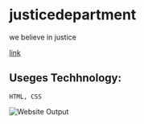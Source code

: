 # justicedepartment

we believe in justice

[link](https://justicedepartment.netlify.app/ "medhead")

## Useges Techhnology:

```
HTML, CSS

```

![Website Output](https://github.com/SudhanshuModi/justicedepartment/assets/87432653/32fcaa30-7337-4dd1-afed-eb560122318d)

